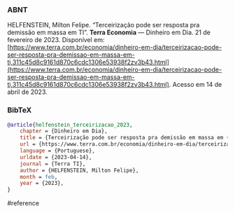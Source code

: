 ### ABNT
HELFENSTEIN, Milton Felipe. “Terceirização pode ser resposta pra demissão em massa em TI”. **Terra Economia** — Dinheiro em Dia. 21 de fevereiro de 2023. Disponível em: [https://www.terra.com.br/economia/dinheiro-em-dia/terceirizacao-pode-ser-resposta-pra-demissao-em-massa-em-ti,311c45d8c9161d870c6cdc1306e53938f2zv3b43.html](https://www.terra.com.br/economia/dinheiro-em-dia/terceirizacao-pode-ser-resposta-pra-demissao-em-massa-em-ti,311c45d8c9161d870c6cdc1306e53938f2zv3b43.html). Acesso em 14 de abril de 2023.

### BibTeX
```bibtex
@article{helfenstein_terceirizacao_2023,
	chapter = {Dinheiro em Dia},
	title = {Terceirização pode ser resposta pra demissão em massa em {TI}},
	url = {https://www.terra.com.br/economia/dinheiro-em-dia/terceirizacao-pode-ser-resposta-pra-demissao-em-massa-em-ti,311c45d8c9161d870c6cdc1306e53938f2zv3b43.html},
	language = {Portuguese},
	urldate = {2023-04-14},
	journal = {Terra TI},
	author = {HELFENSTEIN, Milton Felipe},
	month = feb,
	year = {2023},
}
```

#reference